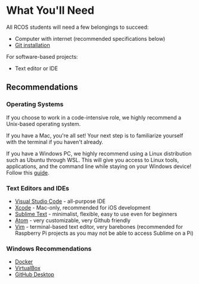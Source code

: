 # What You'll Need

All RCOS students will need a few belongings to succeed:
- Computer with internet (recommended specifications below)
- [Git installation](https://git-scm.com/book/en/v2/Getting-Started-Installing-Git)

For software-based projects:
- Text editor or IDE

## Recommendations

### Operating Systems
If you choose to work in a code-intensive role, we highly recommend a Unix-based operating system.

If you have a Mac, you're all set! Your next step is to familiarize yourself with the terminal if you haven't already.

If you have a Windows PC, we highly recommend using a Linux distribution such as Ubuntu through WSL. This will give you access to Linux tools, applications, and the command line while staying on your Windows device! Follow this [guide](https://www.omgubuntu.co.uk/how-to-install-wsl2-on-windows-10).

### Text Editors and IDEs
- [Visual Studio Code](https://code.visualstudio.com/) - all-purpose IDE
- [Xcode](https://developer.apple.com/xcode/) - Mac-only, recommended for iOS development
- [Sublime Text](https://www.sublimetext.com/) - minimalist, flexible, easy to use even for beginners
- [Atom](https://atom.io/) - very customizable, very Github friendly
- [Vim](https://www.vim.org/) - terminal-based text editor, very barebones (recommended for Raspberry Pi projects as you may not be able to access Sublime on a Pi)

<!--TODO - dotfiles recommendations
TODO - recommendations for hardware projects-->

### Windows Recommendations
- [Docker](https://www.docker.com/products/docker-desktop)
- [VirtualBox](https://www.virtualbox.org/)
- [GitHub Desktop](https://desktop.github.com/)
